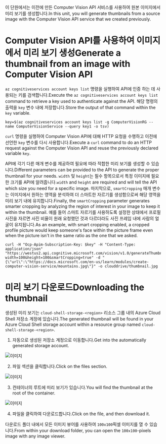 <span data-ttu-id="fd9e2-101">이 단원에서는 이전에 만든 Computer Vision API 서비스를 사용하여 원본 이미지에서 미리 보기를 생성합니다.</span><span class="sxs-lookup"><span data-stu-id="fd9e2-101">In this unit, you will generate thumbnails from a source image with the Computer Vision API service that we created previously.</span></span>

# <a name="generate-a-thumbnail-from-an-image-with-computer-vision-api"></a><span data-ttu-id="fd9e2-102">Computer Vision API를 사용하여 이미지에서 미리 보기 생성</span><span class="sxs-lookup"><span data-stu-id="fd9e2-102">Generate a thumbnail from an image with Computer Vision API</span></span>

<span data-ttu-id="fd9e2-103">`az cognitiveservices account keys list` 명령을 실행하여 API에 인증 하는 데 사용되는 키를 검색합니다.</span><span class="sxs-lookup"><span data-stu-id="fd9e2-103">Execute the `az cognitiveservices account keys list` command to retrieve a key used to authenticate against the API.</span></span> <span data-ttu-id="fd9e2-104">해당 명령의 출력을 `key` 변수 내에 저장합니다.</span><span class="sxs-lookup"><span data-stu-id="fd9e2-104">Store the output of that command within the `key` variable.</span></span>

```azurecli
key=$(az cognitiveservices account keys list -g ComputerVisionRG --name ComputerVisionService --query key1 -o tsv)
```

<span data-ttu-id="fd9e2-105">`curl` 명령을 실행하여 Computer Vision API에 대해 HTTP 요청을 수행하고 이전에 선언한 `key` 변수를 다시 사용합니다.</span><span class="sxs-lookup"><span data-stu-id="fd9e2-105">Execute a `curl` command to do an HTTP request against the Computer Vision API and reuse the previously declared variable `key`.</span></span>

<span data-ttu-id="fd9e2-106">API에 각기 다른 매개 변수를 제공하여 필요에 따라 적합한 미리 보기를 생성할 수 있습니다.</span><span class="sxs-lookup"><span data-stu-id="fd9e2-106">Different parameters can be provided to the API to generate the proper thumbnail for your needs.</span></span> <span data-ttu-id="fd9e2-107">`width` 및 `height`는 필수 항목으로서 특정 이미지에 필요한 크기를 API에 알려줍니다.</span><span class="sxs-lookup"><span data-stu-id="fd9e2-107">`width` and `height` are required and will tell the API which size you need for a specific image.</span></span> <span data-ttu-id="fd9e2-108">마지막으로, `smartCropping` 매개 변수는 이미지에서 원하는 영역을 분석하여 더 스마트한 자르기를 생성함으로써 해당 영역을 미리 보기 내에 유지합니다.</span><span class="sxs-lookup"><span data-stu-id="fd9e2-108">Finally, the `smartCropping` parameter generates smarter cropping by analyzing the region of interest in your image to keep it within the thumbnail.</span></span> <span data-ttu-id="fd9e2-109">예를 들어 스마트 자르기를 사용하도록 설정한 상태에서 프로필 사진을 자르면 사진 비율이 원래 요청했던 것과 다르더라도 사진 프레임 내에 사람의 얼굴이 유지됩니다.</span><span class="sxs-lookup"><span data-stu-id="fd9e2-109">As an example, with smart cropping enabled, a cropped profile picture would keep someone's face within the picture frame even when the picture isn't in the same ratio as the one that we asked.</span></span>

```azurecli
curl -H "Ocp-Apim-Subscription-Key: $key" -H "Content-Type: application/json" "https://westus2.api.cognitive.microsoft.com/vision/v1.0/generateThumbnail?width=100&height=100&smartCropping=true" -d "{\"url\":\"https://docs.microsoft.com/en-us/learn/modules/create-computer-vision-service/mountains.jpg\"}" -o clouddrive/thumbnail.jpg
```

# <a name="downloading-the-thumbnail"></a><span data-ttu-id="fd9e2-110">미리 보기 다운로드</span><span class="sxs-lookup"><span data-stu-id="fd9e2-110">Downloading the thumbnail</span></span>

<span data-ttu-id="fd9e2-111">생성된 미리 보기는 `cloud-shell-storage-<region>` 리소스 그룹 내의 Azure Cloud Shell 저장소 계정에 있습니다.</span><span class="sxs-lookup"><span data-stu-id="fd9e2-111">The generated thumbnail will be found in your Azure Cloud Shell storage account within a resource group named `cloud-shell-storage-<region>`.</span></span>

1. <span data-ttu-id="fd9e2-112">자동으로 생성된 저장소 계정으로 이동합니다.</span><span class="sxs-lookup"><span data-stu-id="fd9e2-112">Get into the automatically generated storage account.</span></span>

![이미지](../images/storage-account.png)

2. <span data-ttu-id="fd9e2-114">파일 섹션을 클릭합니다.</span><span class="sxs-lookup"><span data-stu-id="fd9e2-114">Click on the files section.</span></span>

![이미지](../images/storage-account-click-on-files.png)

3. <span data-ttu-id="fd9e2-116">컨테이너의 루트에 미리 보기가 있습니다.</span><span class="sxs-lookup"><span data-stu-id="fd9e2-116">You will find the thumbnail at the root of the container.</span></span>

![이미지](../images/storage-account-thumbnail.png)

4. <span data-ttu-id="fd9e2-118">파일을 클릭하여 다운로드합니다.</span><span class="sxs-lookup"><span data-stu-id="fd9e2-118">Click on the file, and then download it.</span></span>

<span data-ttu-id="fd9e2-119">다운로드 폴더 내에서 모든 이미지 뷰어를 사용하여 `100x100`픽셀 이미지를 열 수 있습니다.</span><span class="sxs-lookup"><span data-stu-id="fd9e2-119">From within your download folder, you can open the `100x100`-pixels image with any image viewer.</span></span>